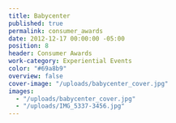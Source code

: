 ```yaml
---
title: Babycenter
published: true
permalink: consumer_awards
date: 2012-12-17 00:00:00 -05:00
position: 8
header: Consumer Awards
work-category: Experiential Events
color: "#69a8b9"
overview: false
cover-image: "/uploads/babycenter_cover.jpg"
images:
  - "/uploads/babycenter_cover.jpg"
  - "/uploads/IMG_5337-3456.jpg"
---
```

